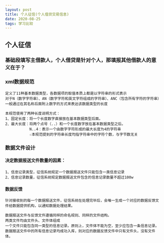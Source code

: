```yaml
---
layout: post
title: 个人征信(个人借贷交易信息)
date: 2020-08-25
tags: 学习比较
---
```


## 个人征信
### 基础段填写主借款人，个人借贷是针对个人，那填报其他借款人的意义在于？

### xml数据规范
```
定义了11种基本数据类型，各数据项的取值本质上都是以字符串的形式表示
对于N（数字字符串）、AN（数字字符和英文字符组成的字符串）、ANC（包含所有字符的字符串）一般通过在其名称后面附上数字的方式来表达该数据类型的长度
```
```
本规范使用了两种长度说明方式：
1、固定长度：将一个长度数字直接放在基本数据类型后面。
2、最大长度：将两个点号（..）和一个长度数字放在基本数据类型之后。
           N..4：表示一个由数字字符形成的最大长度为4的字符串
           ☆本规范提到的字符串长度均指字符串中的字符个数，与字节数无关

```


### 数据文件设计

#### 决定数据报送文件数量的因素：
```
1、信息记录类型，征信系统规定一个数据报送文件只能包含一类信息记录
2、信息记录数量，征信系统规定数据报送文件包含的信息记录数量不超过100w
```

#### 数据反馈
```
针对接收到的每一个数据报送文件，征信系统在处理完毕后，会唯一生成一个对应的数据反馈文件给数据提供机构，以通知数据处理结果。
```

```
数据报送文件与反馈文件遵循同样的命名规则、同样的文件结构。
两类文件均由文件头、文件体组成
一个文件只能包含同一类型的信息记录。原则上，文件体不能为空，至少应包含一条信息记录。
数据报送文件中的所有信息记录均成功入库，则对应的数据反馈文件中只有文件头，没有文件体。
```





















